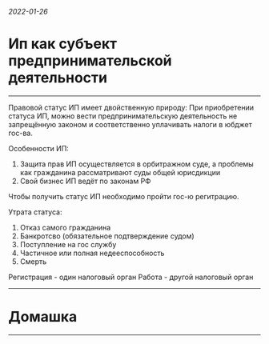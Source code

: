 *2022-01-26*
# Ип как субъект предпринимательской деятельности
---

Правовой статус ИП имеет двойственную природу:
При приобретении статуса ИП, можно вести предпринимательскую деятельность не запрещённую законом и соответственно уплачивать налоги в юбджет гос-ва.

Особенности ИП:
1. Защита прав ИП осуществляется в орбитражном суде, а проблемы как гражданина рассматривают суды общей юрисдикции
2. Свой бизнес ИП ведёт по законам РФ

Чтобы получить статус ИП необходимо пройти гос-ю регитрацию.

Утрата статуса:
1. Отказ самого гражданина
2. Банкротсво (обязательное подтверждение судом)
3. Поступление на гос службу
4. Частичное или полная недееспособность
5. Смерть



Регистрация - один налоговый орган
Работа - другой налоговый орган

---
 # Домашка
---